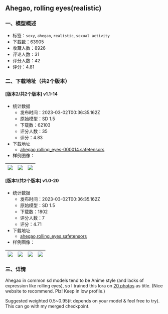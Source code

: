## Ahegao, rolling eyes(realistic)
### 一、模型概述

- 标签：`sexy`, `ahegao`, `realistic`, `sexual activity`
- 下载数：63905
- 收藏人数：8926
- 评论人数：31
- 评分人数：42
- 评分：4.81

### 二、下载地址（共2个版本）

#### [版本2/共2个版本] v1.1-14

- 统计数据
  - 发布时间：2023-03-02T00:36:35.162Z
  - 原始模型：SD 1.5
  - 下载数：62103
  - 评分人数：35
  - 评分：4.83
- 下载地址
  - [ahegao,rolling_eyes-000014.safetensors](https://civitai.com/api/download/models/10976)
- 样例图像：

| <img src="https://image.civitai.com/xG1nkqKTMzGDvpLrqFT7WA/26c8ea22-2202-4125-2dea-2e4182840000/width=450/106130.jpeg" /> | <img src="https://image.civitai.com/xG1nkqKTMzGDvpLrqFT7WA/bbd221cd-3d93-4081-e241-3bc768a8a100/width=450/106129.jpeg" /> | <img src="https://image.civitai.com/xG1nkqKTMzGDvpLrqFT7WA/fba723c6-2dc5-4738-1069-8c5bcb5dd800/width=450/106128.jpeg" /> |
| ---- | ---- | ---- |

#### [版本1/共2个版本] v1.0-20

- 统计数据
  - 发布时间：2023-03-02T00:36:35.162Z
  - 原始模型：SD 1.5
  - 下载数：1802
  - 评分人数：7
  - 评分：4.71
- 下载地址
  - [ahegao,rolling_eyes.safetensors](https://civitai.com/api/download/models/10836)
- 样例图像：

| <img src="https://image.civitai.com/xG1nkqKTMzGDvpLrqFT7WA/57c34bb5-ff21-4493-9ffa-3cb06a90c700/width=450/104793.jpeg" /> | <img src="https://image.civitai.com/xG1nkqKTMzGDvpLrqFT7WA/3f260de6-65c6-4928-0351-7a66e1de1400/width=450/105019.jpeg" /> | <img src="https://image.civitai.com/xG1nkqKTMzGDvpLrqFT7WA/87b79f08-021d-488e-1f2b-b621ea85f000/width=450/105020.jpeg" /> | <img src="https://image.civitai.com/xG1nkqKTMzGDvpLrqFT7WA/c070f359-1bbd-4494-f22d-990cdb627400/width=450/104795.jpeg" /> |
| ---- | ---- | ---- | ---- |


### 三、详情
<p>Ahegao in common sd models tend to be Anime style (and lacks of expression like rolling eyes), so I trained this lora on <a target="_blank" rel="ugc" href="http://ahegao.casply.com/">20 photos</a> as title. (Nice website to recommend. Plz! Keep in low profile.)</p><p>Suggested weighted 0.5~0.95(it depends on your model &amp; feel free to try). This can go with my merged checkpoint.</p>